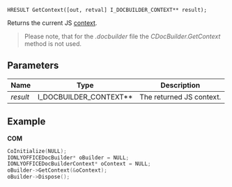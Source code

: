`HRESULT GetContext([out, retval] I_DOCBUILDER_CONTEXT** result);`

Returns the current JS [context](../../CDocBuilderContext/index.md).

> Please note, that for the *.docbuilder* file the *CDocBuilder.GetContext* method is not used.

## Parameters

| Name     | Type                       | Description              |
| -------- | -------------------------- | ------------------------ |
| *result* | I\_DOCBUILDER\_CONTEXT\*\* | The returned JS context. |

## Example

**COM**

```cpp
CoInitialize(NULL);
IONLYOFFICEDocBuilder* oBuilder = NULL;
IONLYOFFICEDocBuilderContext* oContext = NULL;
oBuilder->GetContext(&oContext);
oBuilder->Dispose();
```
